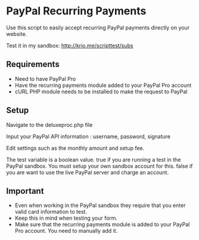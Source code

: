 PayPal Recurring Payments
=============

Use this script to easily accept recurring PayPal payments directly on your website. 

Test it in my sandbox: http://krio.me/scripttest/subs

Requirements
-------

* Need to have PayPal Pro
* Have the recurring payments module added to your PayPal Pro account
* cURL PHP module needs to be installed to make the request to PayPal

Setup
------------

Navigate to the deluxeproc.php file

Input your PayPal API information : username, password, signature

Edit settings such as the monthly amount and setup fee.

The test variable is a boolean value. true if you are running a test in the PayPal sandbox. You must setup your own sandbox account for this. false if you are want to use the live PayPal server and charge an account.

Important
------------

* Even when working in the PayPal sandbox they require that you enter valid card information to test.
* Keep this in mind when testing your form. 
* Make sure that the recurring payments module is added to your PayPal Pro account. You need to manually add it. 